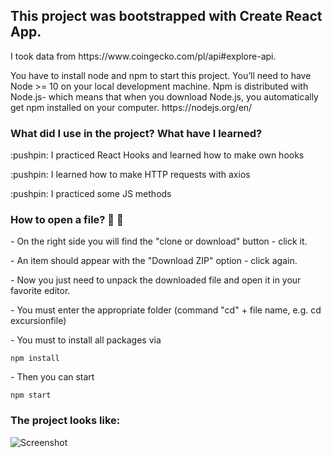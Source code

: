 

<h2>This project was bootstrapped with Create React App.</h2>
<p>I took data from https://www.coingecko.com/pl/api#explore-api.</p>

<p>You have to install node and npm to start this project. You’ll need to have Node >= 10 on your local development machine. Npm is distributed with Node.js- which means that when you download Node.js, you automatically get npm installed on your computer. https://nodejs.org/en/</p>


<h3>What did I use in the project? What have I learned?</h3>
<p>:pushpin: I practiced React Hooks and learned how to make own hooks</p>
<p>:pushpin: I learned how to make HTTP requests with axios</p>
<p>:pushpin: I practiced some JS methods</p>

<h3>How to open a file? 👀 👀</h3>
<p>- On the right side you will find the "clone or download" button - click it.</p>
<p>- An item should appear with the "Download ZIP" option - click again.</p>
<p>- Now you just need to unpack the downloaded file and open it in your favorite editor.</p>
<p>- You must enter the appropriate folder (command "cd" + file name, e.g. cd excursionfile)</p>
<p>- You must to install all packages via</p>

```npm install```

<p>- Then you can start</p>

```npm start```

<h3>The project looks like: </h3>

![Screenshot](https://user-images.githubusercontent.com/53143114/116791405-5fa1a480-aaba-11eb-9c76-e0c607737e23.jpeg)
